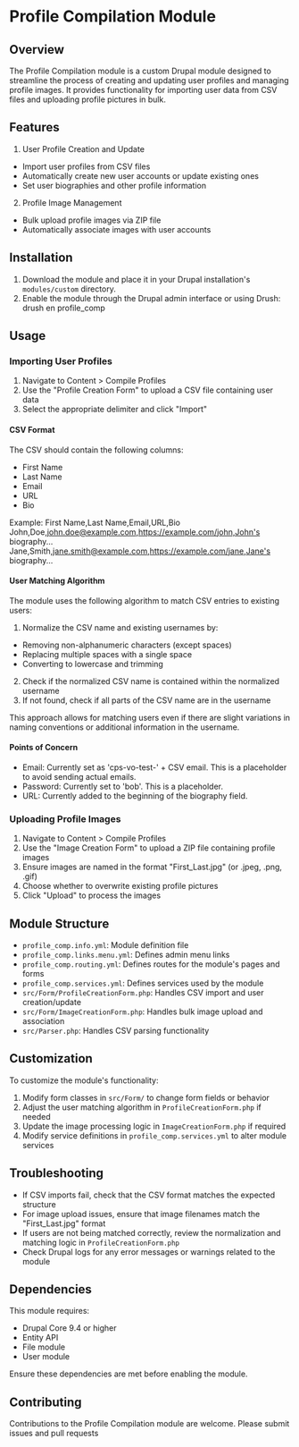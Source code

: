 # Profile Compilation Module

## Overview

The Profile Compilation module is a custom Drupal module designed to streamline the process of creating and updating user profiles and managing profile images. It provides functionality for importing user data from CSV files and uploading profile pictures in bulk.

## Features

1. User Profile Creation and Update
  - Import user profiles from CSV files
  - Automatically create new user accounts or update existing ones
  - Set user biographies and other profile information

2. Profile Image Management
  - Bulk upload profile images via ZIP file
  - Automatically associate images with user accounts

## Installation

1. Download the module and place it in your Drupal installation's `modules/custom` directory.
2. Enable the module through the Drupal admin interface or using Drush:
   drush en profile_comp

## Usage

### Importing User Profiles

1. Navigate to Content > Compile Profiles
2. Use the "Profile Creation Form" to upload a CSV file containing user data
3. Select the appropriate delimiter and click "Import"

#### CSV Format

The CSV should contain the following columns:
- First Name
- Last Name
- Email
- URL
- Bio

Example:
First Name,Last Name,Email,URL,Bio
John,Doe,john.doe@example.com,https://example.com/john,John's biography...
Jane,Smith,jane.smith@example.com,https://example.com/jane,Jane's biography...

#### User Matching Algorithm

The module uses the following algorithm to match CSV entries to existing users:

1. Normalize the CSV name and existing usernames by:
  - Removing non-alphanumeric characters (except spaces)
  - Replacing multiple spaces with a single space
  - Converting to lowercase and trimming

2. Check if the normalized CSV name is contained within the normalized username
3. If not found, check if all parts of the CSV name are in the username

This approach allows for matching users even if there are slight variations in naming conventions or additional information in the username.

#### Points of Concern

- Email: Currently set as 'cps-vo-test-' + CSV email. This is a placeholder to avoid sending actual emails.
- Password: Currently set to 'bob'. This is a placeholder.
- URL: Currently added to the beginning of the biography field.

### Uploading Profile Images

1. Navigate to Content > Compile Profiles
2. Use the "Image Creation Form" to upload a ZIP file containing profile images
3. Ensure images are named in the format "First_Last.jpg" (or .jpeg, .png, .gif)
4. Choose whether to overwrite existing profile pictures
5. Click "Upload" to process the images

## Module Structure

* `profile_comp.info.yml`: Module definition file
* `profile_comp.links.menu.yml`: Defines admin menu links
* `profile_comp.routing.yml`: Defines routes for the module's pages and forms
* `profile_comp.services.yml`: Defines services used by the module
* `src/Form/ProfileCreationForm.php`: Handles CSV import and user creation/update
* `src/Form/ImageCreationForm.php`: Handles bulk image upload and association
* `src/Parser.php`: Handles CSV parsing functionality

## Customization

To customize the module's functionality:

1. Modify form classes in `src/Form/` to change form fields or behavior
2. Adjust the user matching algorithm in `ProfileCreationForm.php` if needed
3. Update the image processing logic in `ImageCreationForm.php` if required
4. Modify service definitions in `profile_comp.services.yml` to alter module services

## Troubleshooting

* If CSV imports fail, check that the CSV format matches the expected structure
* For image upload issues, ensure that image filenames match the "First_Last.jpg" format
* If users are not being matched correctly, review the normalization and matching logic in `ProfileCreationForm.php`
* Check Drupal logs for any error messages or warnings related to the module

## Dependencies

This module requires:
* Drupal Core 9.4 or higher
* Entity API
* File module
* User module

Ensure these dependencies are met before enabling the module.

## Contributing

Contributions to the Profile Compilation module are welcome. Please submit issues and pull requests
